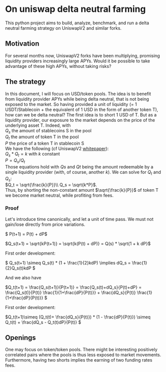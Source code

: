 # On uniswap delta neutral farming

This python project aims to build, analyze, benchmark, and run a delta neutral farming strategy on UniswapV2 and similar forks.

## Motivation

For several months now, UniswapV2 forks have been multiplying, promising liquidity providers increasingly large APYs. Would it be possible to take advantage of these high APYs, without taking risks?

## The strategy

In this document, I will focus on USD/token pools. The idea is to benefit from liquidity provider APYs while being delta neutral, that is not being exposed to the market.
So having provided a unit of liquidity (= 1 USDT/Stablecoin + the equivalent of 1 USD in the form of another token T), how can we be delta neutral? The first idea is to short 1 USD of T. But as a liquidity provider, our exposure to the market depends on the price of the underlying asset T.
Indeed, with \
$Q_s$ the amount of stablecoins S in the pool\
$Q_t$ the amount of token T in the pool\
$P$ the price of a token T in stablecoin S\
We have the following (cf UniswapV2 [whitepaper](https://uniswap.org/whitepaper.pdf)):\
$Q_s * Q_t = k$ with $k$ constant\
$P = Q_s / Q_t$\
Those equations hold with $Qs$ and $Qt$ being the amount redeemable by a single liquidity provider (with, of course, another $k$). We can solve for $Q_t$ and $Q_s$:  
$Q_t = \sqrt{\frac{k}{P}}\\
Q_s = \sqrt{k*P}$.\
 Thus, by shorting the non-constant amount $\sqrt{\frac{k}{P}}$ of token T we become market neutral, while profiting from fees.

### Proof
Let's introduce time canonically, and let a unit of time pass. We must not gain/lose directly from price variations.

$
P(t+1) = P(t) + dP$

$Q_s(t+1)  = \sqrt{kP(t+1)} = \sqrt{k(P(t) + dP)} = Q(s) * \sqrt{1 + k dP}$

First order development:

$
Q_s(t+1) \simeq Q_s(t) * (1 + \frac{1}{2}kdP) \implies dQ_s = \frac{1}{2}Q_s(t)kdP
$

And we also have

$Q_t(t+1) = \frac{Q_s(t+1)}{P(t+1)} = \frac{Q_s(t)+dQ_s}{P(t)+dP} = \frac{Q_s(t)}{P(t)}  \frac{1}{1+\frac{dP}{P(t)}} + \frac{dQ_s}{P(t)}  \frac{1}{1+\frac{dP}{P(t)}}
$

First order development:

$Q_t(t+1)\simeq (Q_t(t)+ \frac{dQ_s}{P(t)}) * (1 - \frac{dP}{P(t)}) \simeq Q_t(t) + \frac{dQ_s - Q_t(t)dP}{P(t)}  $









## Openings

One may focus on token/token pools. There might be interesting positively correlated pairs where the pools is thus less exposed to market movements. Furthermore, having two shorts implies the earning of two funding rates fees.